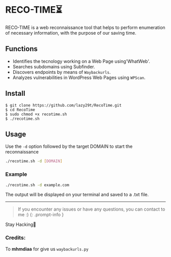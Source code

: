 # RECO-TIME⏳
RECO-TIME is a web reconnaissance tool that helps to perform enumeration of necessary information, with the purpose of our saving time.

## Functions

- Identifies the tecnology working on a Web Page using'WhatWeb'.
- Searches subdomains using Subfinder.
- Discovers endpoints by means of `Waybackurls`.
- Analyzes vulnerabilities in WordPress Web Pages using `WPScan`.

## Install
```console
$ git clone https://github.com/lazy29t/RecoTime.git
$ cd RecoTime
$ sudo chmod +x recotime.sh
$ ./recotime.sh
```
## Usage

Use the `-d` option followed by the target DOMAIN to start the reconnaissance
```bash 
./recotime.sh -d [DOMAIN]
```
### Example
```bash
./recotime.sh -d example.com
```
The output will be displayed on your terminal and saved to a .txt file.

---

>If you encounter any issues or have any questions, you can contact to me :)
{: .prompt-info }

Stay Hacking💪

### Credits:
To **mhmdiaa** for give us `waybackurls.py`
